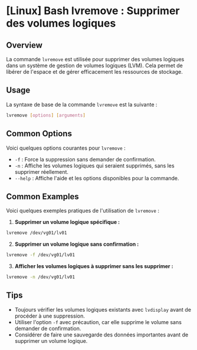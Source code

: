 # [Linux] Bash lvremove : Supprimer des volumes logiques

## Overview
La commande `lvremove` est utilisée pour supprimer des volumes logiques dans un système de gestion de volumes logiques (LVM). Cela permet de libérer de l'espace et de gérer efficacement les ressources de stockage.

## Usage
La syntaxe de base de la commande `lvremove` est la suivante :

```bash
lvremove [options] [arguments]
```

## Common Options
Voici quelques options courantes pour `lvremove` :

- `-f` : Force la suppression sans demander de confirmation.
- `-n` : Affiche les volumes logiques qui seraient supprimés, sans les supprimer réellement.
- `--help` : Affiche l'aide et les options disponibles pour la commande.

## Common Examples
Voici quelques exemples pratiques de l'utilisation de `lvremove` :

1. **Supprimer un volume logique spécifique :**

```bash
lvremove /dev/vg01/lv01
```

2. **Supprimer un volume logique sans confirmation :**

```bash
lvremove -f /dev/vg01/lv01
```

3. **Afficher les volumes logiques à supprimer sans les supprimer :**

```bash
lvremove -n /dev/vg01/lv01
```

## Tips
- Toujours vérifier les volumes logiques existants avec `lvdisplay` avant de procéder à une suppression.
- Utiliser l'option `-f` avec précaution, car elle supprime le volume sans demander de confirmation.
- Considérer de faire une sauvegarde des données importantes avant de supprimer un volume logique.